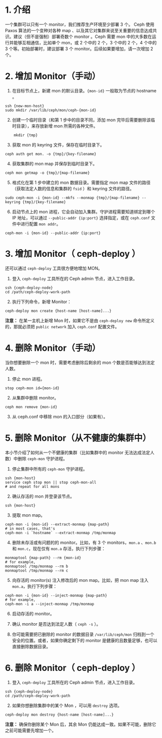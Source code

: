 # 1. 介绍

一个集群可以只有一个 monitor，我们推荐生产环境至少部署 3 个。 Ceph 使用 Paxos 算法的一个变种对各种 map 、以及其它对集群来说至关重要的信息达成共识。建议（但不是强制）部署奇数个 monitor 。Ceph 需要 mon 中的大多数在运行并能够互相通信，比如单个 mon，或 2 个中的 2 个，3 个中的 2 个，4 个中的 3 个等。初始部署时，建议部署 3 个 monitor。后续如果要增加，请一次增加 2 个。

# 2. 增加 Monitor（手动）

1. 在目标节点上，新建 mon 的默认目录。`{mon-id}` 一般取为节点的 hostname 。
```
ssh {new-mon-host}
sudo mkdir /var/lib/ceph/mon/ceph-{mon-id}
```

2. 创建一个临时目录（和第 1 步中的目录不同，添加 mon 完毕后需要删除该临时目录），来存放新增 mon 所需的各种文件。
```
	mkdir {tmp}
```
3. 获取 mon 的 keyring 文件，保存在临时目录下。
```
ceph auth get mon. -o {tmp}/{key-filename}
```

4. 获取集群的 mon map 并保存到临时目录下。
```
ceph mon getmap -o {tmp}/{map-filename}
```

5. 格式化在第 1 步中建立的 mon 数据目录。需要指定 mon map 文件的路径（获取法定人数的信息和集群的 `fsid` ）和 keyring 文件的路径。
```
sudo ceph-mon -i {mon-id} --mkfs --monmap {tmp}/{map-filename} --keyring {tmp}/{key-filename}
```

6. 启动节点上的 mon 进程，它会自动加入集群。守护进程需要知道绑定到哪个 IP 地址，可以通过 `--public-addr {ip:port}` 选择指定，或在 `ceph.conf` 文件中进行配置 `mon addr`。
```
ceph-mon -i {mon-id} --public-addr {ip:port}
```

# 3. 增加 Monitor（ ceph-deploy ）

还可以通过 `ceph-deploy` 工具很方便地增加 MON。

1. 登入 `ceph-deploy` 工具所在的 Ceph admin 节点，进入工作目录。
```
ssh {ceph-deploy-node}
cd /path/ceph-deploy-work-path
```

2. 执行下列命令，新增 Monitor：
```
ceph-deploy mon create {host-name [host-name]...}
```

**注意：** 在某一主机上新增 Mon 时，如果它不是由 `ceph-deploy new` 命令所定义的，那就必须把 `public network` 加入 `ceph.conf` 配置文件。

# 4. 删除 Monitor（手动）

当你想要删除一个 mon 时，需要考虑删除后剩余的 mon 个数是否能够达到法定人数。

1. 停止 mon 进程。
```
stop ceph-mon id={mon-id}
```

2. 从集群中删除 monitor。
```
ceph mon remove {mon-id}
```

3. 从 ceph.conf 中移除 mon 的入口部分（如果有）。

# 5. 删除 Monitor（从不健康的集群中）

本小节介绍了如何从一个不健康的集群（比如集群中的 monitor 无法达成法定人数）中删除 `ceph-mon` 守护进程。

1. 停止集群中所有的 `ceph-mon` 守护进程。
```
ssh {mon-host}
service ceph stop mon || stop ceph-mon-all
# and repeat for all mons
```

2. 确认存活的 mon 并登录该节点。
```
ssh {mon-host}
```

3. 提取 mon map。
```
ceph-mon -i {mon-id} --extract-monmap {map-path}
# in most cases, that's
ceph-mon -i `hostname` --extract-monmap /tmp/monmap
```

4. 删除未存活或有问题的的 monitor。比如，有 3 个 monitors，`mon.a` 、`mon.b` 和 `mon.c`，现在仅有 `mon.a` 存活，执行下列步骤：
```
monmaptool {map-path} --rm {mon-id}
# for example,
monmaptool /tmp/monmap --rm b
monmaptool /tmp/monmap --rm c
```

5. 向存活的 monitor(s) 注入修改后的 mon map。比如，把 mon map 注入 `mon.a`，执行下列步骤：
```
ceph-mon -i {mon-id} --inject-monmap {map-path}
# for example,
ceph-mon -i a --inject-monmap /tmp/monmap
```

6. 启动存活的 monitor。

7. 确认 monitor 是否达到法定人数（ `ceph -s` ）。

8. 你可能需要把已删除的 monitor 的数据目录 `/var/lib/ceph/mon` 归档到一个安全的位置。或者，如果你确定剩下的 monitor 是健康的且数量足够，也可以直接删除数据目录。

# 6. 删除 Monitor（ ceph-deploy ）

1. 登入 `ceph-deploy` 工具所在的 Ceph admin 节点，进入工作目录。
```
ssh {ceph-deploy-node}
cd /path/ceph-deploy-work-path
```
2. 如果你想删除集群中的某个 Mon ，可以用 `destroy` 选项。
```
ceph-deploy mon destroy {host-name [host-name]...}
```
**注意：** 确保你删除某个 Mon 后，其余 Mon 仍能达成一致。如果不可能，删除它之前可能需要先增加一个。
